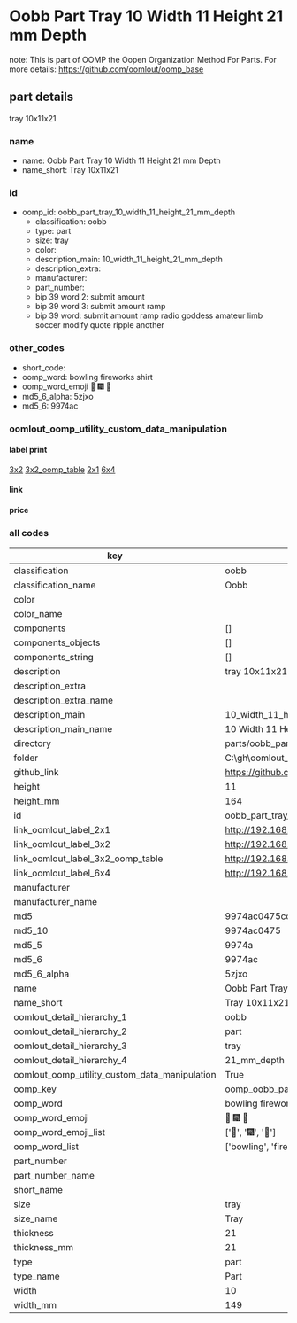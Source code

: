 # Oobb Part Tray 10 Width 11 Height 21 mm Depth  

note: This is part of OOMP the Oopen Organization Method For Parts. For more details: https://github.com/oomlout/oomp_base

##  part details
  



tray 10x11x21



### name
* name: Oobb Part Tray 10 Width 11 Height 21 mm Depth
* name_short: Tray 10x11x21 
### id
* oomp_id: oobb_part_tray_10_width_11_height_21_mm_depth
  * classification: oobb
  * type: part
  * size: tray
  * color: 
  * description_main: 10_width_11_height_21_mm_depth
  * description_extra: 
  * manufacturer: 
  * part_number: 
  * bip 39 word 2: submit amount
  * bip 39 word 3: submit amount ramp
  * bip 39 word: submit amount ramp radio goddess amateur limb soccer modify quote ripple another

### other_codes
* short_code: 
* oomp_word: bowling fireworks shirt
* oomp_word_emoji :bowling: :fireworks: :shirt:
* md5_6_alpha: 5zjxo
* md5_6: 9974ac






### oomlout_oomp_utility_custom_data_manipulation
#### label print
[3x2](http://192.168.1.245:1112/?label=oomp%205zjxo)
[3x2_oomp_table](http://192.168.1.108:1112/?label=oomp%205zjxo)
[2x1](http://192.168.1.242:1112/?label=oomp%205zjxo)
[6x4](http://192.168.1.55:1112/?label=oomp%205zjxo)    

#### link

                              

#### price







### all codes 
| key | value |  
| --- | --- |  
| classification | oobb |  
| classification_name | Oobb |  
| color |  |  
| color_name |  |  
| components | [] |  
| components_objects | [] |  
| components_string | [] |  
| description | tray 10x11x21 |  
| description_extra |  |  
| description_extra_name |  |  
| description_main | 10_width_11_height_21_mm_depth |  
| description_main_name | 10 Width 11 Height 21 mm Depth |  
| directory | parts/oobb_part_tray_10_width_11_height_21_mm_depth |  
| folder | C:\gh\oomlout_oobb_version_4_generated_parts\parts\oobb_part_tray_10_width_11_height_21_mm_depth |  
| github_link | https://github.com/oomlout/oomlout_oomp_part_src/tree/main/parts/oobb_part_tray_10_width_11_height_21_mm_depth |  
| height | 11 |  
| height_mm | 164 |  
| id | oobb_part_tray_10_width_11_height_21_mm_depth |  
| link_oomlout_label_2x1 | http://192.168.1.242:1112/?label=oomp%205zjxo |  
| link_oomlout_label_3x2 | http://192.168.1.245:1112/?label=oomp%205zjxo |  
| link_oomlout_label_3x2_oomp_table | http://192.168.1.108:1112/?label=oomp%205zjxo |  
| link_oomlout_label_6x4 | http://192.168.1.55:1112/?label=oomp%205zjxo |  
| manufacturer |  |  
| manufacturer_name |  |  
| md5 | 9974ac0475cdd0381eb21b0d62c206c0 |  
| md5_10 | 9974ac0475 |  
| md5_5 | 9974a |  
| md5_6 | 9974ac |  
| md5_6_alpha | 5zjxo |  
| name | Oobb Part Tray 10 Width 11 Height 21 mm Depth |  
| name_short | Tray 10x11x21  |  
| oomlout_detail_hierarchy_1 | oobb |  
| oomlout_detail_hierarchy_2 | part |  
| oomlout_detail_hierarchy_3 | tray |  
| oomlout_detail_hierarchy_4 | 21_mm_depth |  
| oomlout_oomp_utility_custom_data_manipulation | True |  
| oomp_key | oomp_oobb_part_tray_10_width_11_height_21_mm_depth |  
| oomp_word | bowling fireworks shirt |  
| oomp_word_emoji | :bowling: :fireworks: :shirt: |  
| oomp_word_emoji_list | [':bowling:', ':fireworks:', ':shirt:'] |  
| oomp_word_list | ['bowling', 'fireworks', 'shirt'] |  
| part_number |  |  
| part_number_name |  |  
| short_name |  |  
| size | tray |  
| size_name | Tray |  
| thickness | 21 |  
| thickness_mm | 21 |  
| type | part |  
| type_name | Part |  
| width | 10 |  
| width_mm | 149 |  
